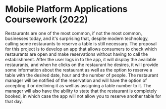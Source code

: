 # Mobile Platform Applications Coursework  (2022)

Restaurants are one of the most common, if not the most common, businesses today, and it's surprising that, despite modern technology, calling some restaurants to reserve a table is still necessary.
The proposal for this project is to develop an app that allows consumers to check which restaurants are open and make reservations without having to call the establishment.
After the user logs in to the app, it will display the available restaurants, and when he clicks on the restaurant he desires, it will provide some information about the restaurant as well as the option to reserve a table with the desired date, hour and the number of people. 
The restaurant manager will be notified of the reservation and will have the option of accepting it or declining it as well as assigning a table number to it.
The manager will also have the ability to state that the restaurant is completely booked, in which case the app will not allow you to reserve another table for that day.
